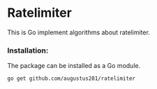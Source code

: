 # Ratelimiter
This is Go implement algorithms about ratelimiter.

### Installation:
The package can be installed as a Go module.

```
go get github.com/augustus281/ratelimiter
```
